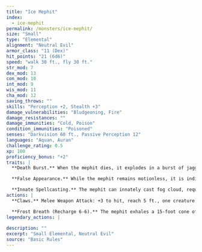 ```yaml
---
title: "Ice Mephit"
index:
  - ice-mephit
permalink: /monsters/ice-mephit/
size: "Small"
type: "Elemental"
alignment: "Neutral Evil"
armor_class: "11 (Dex)"
hit_points: "21 (6d6)"
speed: "walk 30 ft., fly 30 ft."
str_mod: 7
dex_mod: 13
con_mod: 10
int_mod: 9
wis_mod: 11
cha_mod: 12
saving_throws: ""
skills: "Perception +2, Stealth +3"
damage_vulnerabilities: "Bludgeoning, Fire"
damage_resistances: ""
damage_immunities: "Cold, Poison"
condition_immunities: "Poisoned"
senses: "Darkvision 60 ft., Passive Perception 12"
languages: "Aquan, Auran"
challenge_rating: 0.5
xp: 100
proficiency_bonus: "+2"
traits: |
  **Death Burst.** When the mephit dies, it explodes in a burst of jagged ice. Each creature within 5 ft. of it must make a DC 10 Dexterity saving throw, taking 4 (1d8) slashing damage on a failed save, or half as much damage on a successful one.

  **False Appearance.** While the mephit remains motionless, it is indistinguishable from an ordinary shard of ice.

  **Innate Spellcasting.** The mephit can innately cast fog cloud, requiring no material components. Its innate spellcasting ability is Charisma.
actions: |
  **Claws.** Melee Weapon Attack: +3 to hit, reach 5 ft., one creature. Hit: 3 (1d4 + 1) slashing damage plus 2 (1d4) cold damage.

  **Frost Breath (Recharge 6-6).** The mephit exhales a 15-foot cone of cold air. Each creature in that area must succeed on a DC 10 Dexterity saving throw, taking 5 (2d4) cold damage on a failed save, or half as much damage on a successful one.  
legendary_actions: |
  
description: ""
excerpt: "Small Elemental, Neutral Evil"
source: "Basic Rules"
---
```

